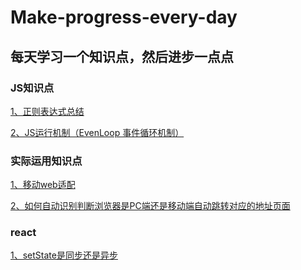 # Make-progress-every-day
每天学习一个知识点，然后进步一点点
---
### JS知识点
[1、正则表达式总结](https://github.com/Heroine-z/Make-progress-every-day/blob/master/knowledgePoint/JS/RegExp/%E6%AD%A3%E5%88%99%E8%A1%A8%E8%BE%BE%E5%BC%8F.md)

[2、JS运行机制（EvenLoop 事件循环机制）](https://github.com/Heroine-z/Make-progress-every-day/blob/master/knowledgePoint/JS/JS%20%E8%BF%90%E8%A1%8C%E6%9C%BA%E5%88%B6/JS%20%E8%BF%90%E8%A1%8C%E6%9C%BA%E5%88%B6.md)

### 实际运用知识点
[1、移动web适配](https://github.com/Heroine-z/Make-progress-every-day/blob/master/knowledgePoint/%E7%A7%BB%E5%8A%A8%E7%AB%AFweb%E9%80%82%E9%85%8D.md)

[2、如何自动识别判断浏览器是PC端还是移动端自动跳转对应的地址页面](https://github.com/Heroine-z/Make-progress-every-day/blob/master/knowledgePoint/%E8%87%AA%E5%8A%A8%E8%AF%86%E5%88%AB%E6%B5%8F%E8%A7%88%E5%99%A8%E5%B1%9E%E6%80%A7.md)

### react
[1、setState是同步还是异步]()
